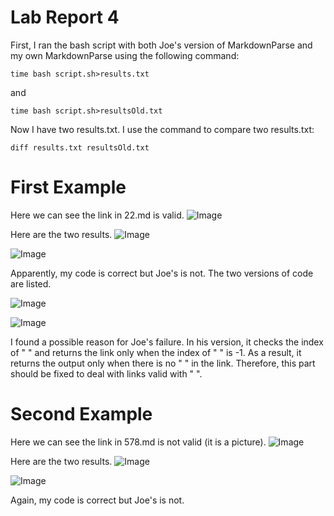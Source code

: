 # __Lab Report 4__

First, I ran the bash script with both Joe's version of MarkdownParse and my own MarkdownParse using the following command:

```
time bash script.sh>results.txt
```
and
```
time bash script.sh>resultsOld.txt
```

Now I have two results.txt. I use the command to compare two results.txt:

```
diff results.txt resultsOld.txt
```
# First Example

Here we can see the link in 22.md is valid.
![Image][11]

[11]: 1.png

Here are the two results.
![Image][12]

[12]: 2.png
![Image][13]

[13]: 3.png

Apparently, my code is correct but Joe's is not. The two versions of code are listed.

![Image][17]

[17]: 7.png

![Image][18]

[18]: 8.png

I found a possible reason for Joe's failure. In his version, it checks the index of " " and returns the link only when the index of " " is -1. As a result, it returns the output only when there is no " " in the link. Therefore, this part should be fixed to deal with links valid with " ".

# Second Example

Here we can see the link in 578.md is not valid (it is a picture).
![Image][19]

[19]: 9.png

Here are the two results.
![Image][110]

[110]: 10.png
![Image][111]

[111]: 11.png

Again, my code is correct but Joe's is not. 
